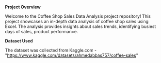 **Project Overview**

Welcome to the Coffee Shop Sales Data Analysis project repository! This project showcases an in-depth data analysis of coffee shop sales using Excel. The analysis provides insights about sales trends, identifying busiest days of sales, product performance.

**Dataset Used**

The dataset was collected from Kaggle.com - "https://www.kaggle.com/datasets/ahmedabbas757/coffee-sales"
